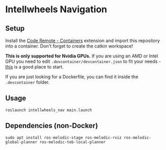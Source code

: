 # Intellwheels Navigation

## Setup

Install the [Code Remote - Containers](https://marketplace.visualstudio.com/items?itemName=ms-vscode-remote.remote-containers) extension and import this repository into a container. Don't forget to create the catkin workspace!

**This is only supported for Nvidia GPUs.** If you are using an AMD or Intel GPU you need to edit `.devcontainer/devcontainer.json` to fit your needs - [this](http://wiki.ros.org/docker/Tutorials/Hardware%20Acceleration) is a good place to start.

If you are just looking for a Dockerfile, you can find it inside the `.devcontainer` folder.

## Usage

`roslaunch intellwheels_nav main.launch`

## Dependencies (non-Docker)

`sudo apt install ros-melodic-stage ros-melodic-rviz ros-melodic-global-planner ros-melodic-teb-local-planner`
